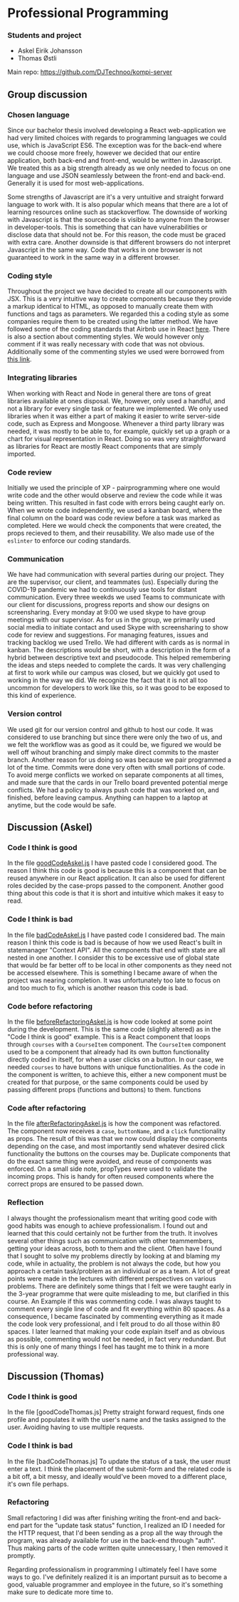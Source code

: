# Professional Programming

### Students and project
* Askel Eirik Johansson
* Thomas Østli

Main repo: https://github.com/DJTechnoo/kompi-server

## Group discussion
### Chosen language

Since our bachelor thesis involved developing a React web-application we had very limited
choices with regards to programming languages we could use, which is JavaScript ES6. The exception was for the back-end
where we could choose more freely, however we decided that our entire application, both back-end and front-end, would be
written in Javascript. We treated this as a big strength already as we only needed to focus on one language and use
JSON seamlessly between the front-end and back-end. Generally it is used for most web-applications.

Some strengths of Javascript are it's a very untuitive and straight forward language to work with. It is also popular which means that there are a lot of learning resources online such as stackoverflow. The downside of working with Javascript is that the sourcecode is visible to anyone from the browser in developer-tools. This is something that can have vulnerabilities or disclose data that should not be. For this reason, the code must be graced with extra care. Another downside is that different browsers do not interpret Javascript in the same way. Code that works in one browser is not guaranteed to work in the same way in a different browser.


### Coding style

Throughout the project we have decided to create all our components with JSX. This is a very intuitive way to create
components because they provide a markup identical to HTML, as opposed to manually create them with functions and tags as parameters.
We regarded this a coding style as some companies require them to be created using the latter method. We have followed
some of the coding standards that Airbnb use in React [here](https://github.com/airbnb/javascript/tree/master/react).
There is also a section about commenting styles. We would however only comment if it was really necessary with code that
was not obvious. Additionally some of the commenting styles we used were borrowed from [this link](https://www.inkoop.io/blog/a-guide-to-js-docs-for-react-js/?fbclid=IwAR3Ts8OQB1l-QVf0zu2qWqOKI8ptwhcaIo56wxx2m-A8IUZB6MdIZ_agAfQ).

### Integrating libraries

When working with React and Node in general there are tons of great libraries available at ones disposal. We, however, only used a handful, and not a library for every single task or feature we implemented. We only used libraries when it was either a part of
making it easier to write server-side code, such as Express and Mongoose. Whenever a third party library was needed, it was mostly to
be able to, for example, quickly set up a graph or a chart for visual representation in React. Doing so was very straightforward as libraries for React are mostly React components that are simply imported.

### Code review

Initially we used the principle of XP - pairprogramming where one would write code and the other would observe and review the code
while it was being written. This resulted in fast code with errors being caught early on. When we wrote code independently, we used
a kanban board, where the final column on the board was code review before a task was marked as completed. Here we would check
the components that were created, the props recieved to them, and their reusabillity. We also made use of the `eslinter` to
enforce our coding standards.

### Communication

We have had communication with several parties during our project. They are the supervisor, our client, and teammates (us).
Especially during the COVID-19 pandemic we had to continuously use tools for distant communication. 
Every three weekds we used Teams to communicate
with our client for discussions, progress reports and show our designs on screensharing. 
Every monday at 9:00 we used skype to have group meetings with our supervisor. 
As for us in the group, we primarily used social media to initiate contact and used Skype with screensharing to show code for review and suggestions. For managing features, issues and tracking backlog we used Trello. We had different with cards as is normal in kanban. The descriptions would be short, with a description in the form of a hybrid between descriptive text and pseudocode. This helped remembering
the ideas and steps needed to complete the cards.
It was very challenging at first to work while our campus was closed, but we quickly got used to working in the way we did. We recognize the fact that it is not all too uncommon for developers to work like this, so it was good to be exposed to this kind of experience.

### Version control

We used git for our version control and github to host our code. 
It was considered to use branching but since there were only the two of us, and we felt the workflow was as good
as it could be, we figured we would be well off wihout branching and simply make direct commits to the master branch.
Another reason for us doing so was because we pair programmed a lot of the time.
Commits were done very often with small portions of code. To avoid merge conflicts we worked on separate components at all times, and made sure that the cards in our Trello board prevented potential merge conflicts.
We had a policy to always push code that was worked on, and finished, before leaving campus. Anything can happen to a laptop
at anytime, but the code would be safe.


## Discussion (Askel)

### Code I think is good
In the file [goodCodeAskel.js](https://github.com/DJTechnoo/professional-programming/blob/master/goodCodeAskel.js) I have pasted code I considered good. The reason I think this code is good
is because this is a component that can be reused anywhere in our React application. It can also be used
for different roles decided by the case-props passed to the component. Another good thing about this code
is that it is short and intuitive which makes it easy to read. 

### Code I think is bad
In the file [badCodeAskel.js](https://github.com/DJTechnoo/professional-programming/blob/master/badCodeAskel.js) I have pasted code I considered bad. The main reason I think this code is bad is because
of how we used React's built in statemanager "Context API". All the components that end with state are all nested in one another.
I consider this to be excessive use of global state that would be far better off to be local in other components as they need not
be accessed elsewhere. This is something I became aware of when the project was nearing completion. It was unfortunately too late to focus on and too much to fix, which is another reason this code is bad.

### Code before refactoring
In the file [beforeRefactoringAskel.js](./beforeRefactoringAskel.js) is how code looked at some point during the development.
This is the same code (slightly altered) as in the "Code I think is good" example.
This is a React component that loops through `courses` with a `CourseItem` component. The `CourseItem` component used to be a component that already had its own button functionality directly coded in itself, for when a user clicks on a button. In our case, we needed `courses` to have buttons with unique functionalities. As the code in the component is written, to achieve this, either a new component must be created for that purpose, or the same components could be used by passing different props (functions and buttons) to them.
functions 

### Code after refactoring
In the file [afterRefactoringAskel.js](./afterRefactoringAskel.js) is how the component was refactored. The component now receives a `case`, `buttonName`, and a `click` functionality as props. The result of this was that we now could display the components depending on the case, and most importantly send whatever desired click functionality the buttons on the courses may be. Duplicate components that do the exact same thing were avoided, and reuse of components was enforced. On a small side note, propTypes were used to validate the incoming props. This is handy for often reused components where the correct props are ensured to be passed down.

### Reflection
I always thought the professionalism meant that writing good code with good habits was enough to achieve professionalism. I found out and learned that this could certainly not be further from the truth. It involves several other things such as communication with other teammembers, getting your ideas across, both to them and the client. Often have I found that I sought to solve my problems directly by looking at and blaming my code, while in actuality, the problem is not always the code, but how you approach a certain task/problem as an individual or as a team. A lot of great points were made in the lectures with different perspectives on various problems. There are definitely some things that I felt we were taught early in the 3-year programme that were quite misleading to me, but clarified in this course. An Example if this was commenting code. I was always taught to comment every single line of code and fit everything within 80
spaces. As a consequence, I became fascinated by commenting everything as it made the code look very professional, and I felt proud
to do all those within 80 spaces. I later learned that making your code explain itself and as obvious as possible, commenting would not
be needed, in fact very redundant. But this is only one of many things I feel has taught me to think in a more professional way.

## Discussion (Thomas)

### Code I think is good
In the file [goodCodeThomas.js]
Pretty straight forward request, finds one profile and populates it with the user's name and the tasks assigned to the user. Avoiding having to use multiple requests.

### Code I think is bad
In the file [badCodeThomas.js]
To update the status of a task, the user must enter a text. I think the placement of the submit-form and the related code is a bit off, a bit messy, and ideally would've been moved to a different place, it's own file perhaps. 

### Refactoring
Small refactoring I did was after finishing writing the front-end and back-end part for the "update task status" function, I realized an ID I needed for the HTTP request, that I'd been sending as a prop all the way through the program, was already available for use in the back-end through "auth". Thus making parts of the code written quite unnecessary, I then removed it promptly.

Regarding professionalism in programming I ultimately feel I have some ways to go. I've definitely realized it is an important pursuit as to become a good, valuable programmer and employee in the future, so it's something make sure to dedicate more time to. 
